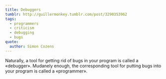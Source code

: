 ```yaml
---
title: Debuggers
tumblr: http://guillermonkey.tumblr.com/post/3290353962
tags:
  - programmers
  - criticism
  - debugging
  - bugs
quote:
  author: Simon Cozens
---
```


Naturally, a tool for getting rid of bugs in your program is called a «debugger». Mudanely enough, the corresponding tool for putting bugs into your program is called a «programmer».
